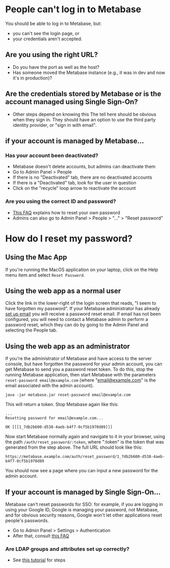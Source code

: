 # People can't log in to Metabase

You should be able to log in to Metabase, but:

- you can't see the login page, or
- your credentials aren't accepted.

## Are you using the right URL?

- Do you have the port as well as the host?
- Has someone moved the Metabase instance (e.g., it was in dev and now it's in production)?

## Are the credentials stored by Metabase or is the account managed using Single Sign-On?

- Other steps depend on knowing this
The tell here should be obvious when they sign in. They should have an option to use the third party identity provider, or "sign in with email".

## if your account is managed by Metabase...

### Has your account been deactivated?

- Metabase doesn't delete accounts, but admins can deactivate them
- Go to Admin Panel > People
- If there is no "Deactivated" tab, there are no deactivated accounts
- If there is a "Deactivated" tab, look for the user in question
- Click on the "recycle" loop arrow to reactivate the account

### Are you using the correct ID and password?

- [This FAQ][reset-password] explains how to reset your own password
- Admins can also go to Admin Panel > People > "..." > "Reset password"

# How do I reset my password?

## Using the Mac App

If you're running the MacOS application on your laptop, click on the Help menu item and select `Reset Password`.

## Using the web app as a normal user

Click the link in the lower-right of the login screen that reads, "I seem to have forgotten my password". If your Metabase administrator has already [set up email][setting-up-email] you will receive a password reset email. If email has not been configured, you will need to contact a Metabase admin to perform a password reset, which they can do by going to the Admin Panel and selecting the People tab.

## Using the web app as an administrator

If you're the administrator of Metabase and have access to the server console, but have forgotten the password for your admin account, you can get Metabase to send you a password reset token. To do this, stop the running Metabase application, then start Metabase with the parameters `reset-password email@example.com` (where "email@example.com" is the email associated with the admin account).

```
java -jar metabase.jar reset-password email@example.com
```

This will return a token. Stop Metabase again like this:

```
...
Resetting password for email@example.com...

OK [[[1_7db2b600-d538-4aeb-b4f7-0cf5b1970d89]]]
```

Now start Metabase normally again and navigate to it in your browser, using the path `/auth/reset_password/:token`, where ":token" is the token that was generated from the step above. The full URL should look like this:

```
https://metabase.example.com/auth/reset_password/1_7db2b600-d538-4aeb-b4f7-0cf5b1970d89
```

You should now see a page where you can input a new password for the admin account.

[setting-up-email]: ../administration-guide/02-setting-up-email.html


## If your account is managed by Single Sign-On...

Metabase can't reset passwords for SSO: for example, if you are logging in using your Google ID, Google is managing your password, not Metabase, and for obvious security reasons, Google won't let other applications reset people's passwords.

- Go to Admin Panel > Settings > Authentication
- After that, consult [this FAQ][auth]

### Are LDAP groups and attributes set up correctly?

- See [this tutorial][ldap-learn] for steps

[auth]: ../faq/setup/how-do-i-integrate-with-sso.html
[ldap-learn]: /learn/embedding/ldap-auth-access-control.html
[reset-password]: ../faq/using-metabase/how-do-i-reset-my-password.html
